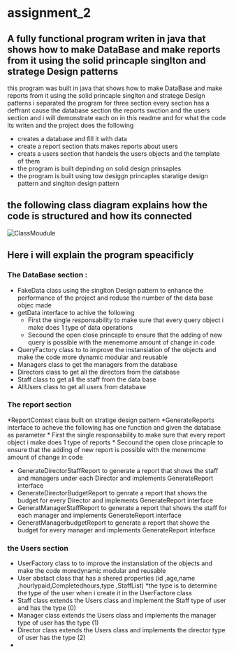 # assignment_2

## A fully functional program writen in java that shows how to make DataBase and make reports from it using the solid princaple singlton and stratege Design patterns

this program was built in java   that shows how to make DataBase and make reports from it using the solid princaple singlton and stratege Design patterns
i separated the program for three section every section has a deffrant cause the database section the reports swction and the users section and i will demonstrate each on in this readme and for what the code its writen and the project does the following

* creates a database and fill it with data 
* create a report section thats makes reports about users 
* creats a users section that handels the users objects and the template of them 
* the program is built depinding on solid design prinsaples
* the program is built using tow desiggn princaples staratige design pattern and singlton design pattern

  

## the following class diagram explains how the code is structured and how its connected
![ClassMoudule](https://github.com/yousefQJ19/assignment_2/assets/92521652/b55dac6f-22c8-48df-b506-97173d79a2e4)

## Here i will explain the program speacificly

### The DataBase section :
*  FakeData class  using the singlton Design pattern to enhance the performance of the project and reduse the number of the data base objec made
*  getData interface to achive  the following 
   * First the single responsability to make sure that every query object i make does 1 type of data operations
   * Secound the  open close princaple to ensure that the adding of new query is possible with the menemome amount of change in code
*  QueryFactory class to to improve the instansiation of the objects and make the code more dynamic modular and reusable
*  Managers class to get the managers from the database
*  Directors class to get all the directors from the database
*  Staff class to get all the staff from the data base
*  AllUsers class to get all users from database

### The report section
*ReportContext class built on stratige design pattern 
*GenerateReports interface to acheve the following has one function and given the database as parameter
    * First the single responsability to make sure that every report object i make does 1 type of reports
    * Secound the  open close princaple to ensure that the adding of new report is possible with the menemome amount of change in code
* GenerateDirectorStaffReport to generate a report that shows the staff and managers under each Director  and implements GenerateReport interface
* GenerateDirectorBudgetReport to genrate a report that shows the budget for every Director and implements GenerateReport interface
* GeneratManagerStaffReport to generate a report that shows the staff for each manager and implements GenerateReport interface
* GeneratManagerbudgetReport to generate a report that showe the budget for every manager and implements GenerateReport interface

### the Users section
* UserFactory class to to improve the instansiation of the objects and make the code moredynamic modular and reusable
* User abstact class that has a shered properties (id ,age,name ,hourlypaid,Completedhours,type ,StaffList)
  *the type is to determine the type of the user when i create it in the UserFactore class 
* Staff class extends the Users class and implement the Staff type of user and has the type (0)
* Manager class extends the Users class and implements the manager type of user has the type (1)
* Director class extends the Users class and implements the director type of user has the type (2)
* 

  
    

